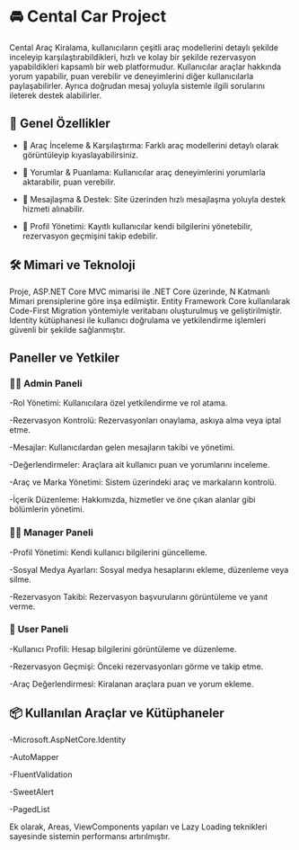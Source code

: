 # 🚘 **Cental Car Project**
Cental Araç Kiralama, kullanıcıların çeşitli araç modellerini detaylı şekilde inceleyip karşılaştırabildikleri, hızlı ve kolay bir şekilde rezervasyon yapabildikleri kapsamlı bir web platformudur. 
Kullanıcılar araçlar hakkında yorum yapabilir, puan verebilir ve deneyimlerini diğer kullanıcılarla paylaşabilirler. Ayrıca doğrudan mesaj yoluyla sistemle ilgili sorularını ileterek destek alabilirler.

## 🌟 **Genel Özellikler**
- 🚗 Araç İnceleme & Karşılaştırma: Farklı araç modellerini detaylı olarak görüntüleyip kıyaslayabilirsiniz.

- 📝 Yorumlar & Puanlama: Kullanıcılar araç deneyimlerini yorumlarla aktarabilir, puan verebilir.

- 📩 Mesajlaşma & Destek: Site üzerinden hızlı mesajlaşma yoluyla destek hizmeti alınabilir.

- 👤 Profil Yönetimi: Kayıtlı kullanıcılar kendi bilgilerini yönetebilir, rezervasyon geçmişini takip edebilir.

## 🛠️ **Mimari ve Teknoloji**
Proje, ASP.NET Core MVC mimarisi ile .NET Core üzerinde, N Katmanlı Mimari prensiplerine göre inşa edilmiştir. Entity Framework Core kullanılarak Code-First Migration yöntemiyle veritabanı oluşturulmuş ve geliştirilmiştir. 
Identity kütüphanesi ile kullanıcı doğrulama ve yetkilendirme işlemleri güvenli bir şekilde sağlanmıştır.

## **Paneller ve Yetkiler**

### 🧑‍💼 **Admin Paneli**
-Rol Yönetimi: Kullanıcılara özel yetkilendirme ve rol atama.

-Rezervasyon Kontrolü: Rezervasyonları onaylama, askıya alma veya iptal etme.

-Mesajlar: Kullanıcılardan gelen mesajların takibi ve yönetimi.

-Değerlendirmeler: Araçlara ait kullanıcı puan ve yorumlarını inceleme.

-Araç ve Marka Yönetimi: Sistem üzerindeki araç ve markaların kontrolü.

-İçerik Düzenleme: Hakkımızda, hizmetler ve öne çıkan alanlar gibi bölümlerin yönetimi.

### 🧑‍🔧 **Manager Paneli**
-Profil Yönetimi: Kendi kullanıcı bilgilerini güncelleme.

-Sosyal Medya Ayarları: Sosyal medya hesaplarını ekleme, düzenleme veya silme.

-Rezervasyon Takibi: Rezervasyon başvurularını görüntüleme ve yanıt verme.

### 👥 **User Paneli**
-Kullanıcı Profili: Hesap bilgilerini görüntüleme ve düzenleme.

-Rezervasyon Geçmişi: Önceki rezervasyonları görme ve takip etme.

-Araç Değerlendirmesi: Kiralanan araçlara puan ve yorum ekleme.

## 📦 **Kullanılan Araçlar ve Kütüphaneler**
-Microsoft.AspNetCore.Identity

-AutoMapper

-FluentValidation

-SweetAlert

-PagedList

Ek olarak, Areas, ViewComponents yapıları ve Lazy Loading teknikleri sayesinde sistemin performansı artırılmıştır.


